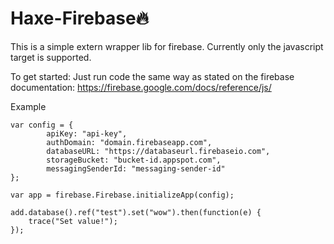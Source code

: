 Haxe-Firebase🔥
==============

This is a simple extern wrapper lib for firebase.
Currently only the javascript target is supported.

To get started: Just run code the same way as stated
on the firebase documentation: https://firebase.google.com/docs/reference/js/

Example

    var config = {
			apiKey: "api-key",
			authDomain: "domain.firebaseapp.com",
			databaseURL: "https://databaseurl.firebaseio.com",
			storageBucket: "bucket-id.appspot.com",
			messagingSenderId: "messaging-sender-id"
    };
		
	var app = firebase.Firebase.initializeApp(config);
    
    add.database().ref("test").set("wow").then(function(e) {
        trace("Set value!");
    });
